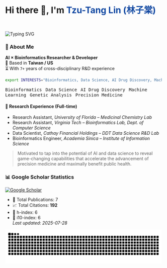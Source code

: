 # Hi there 👋, I'm **<span style="color:#0D47A1">Tzu-Tang Lin (林子棠)</span>**
<br>


![Typing SVG](https://readme-typing-svg.herokuapp.com?font=JetBrains+Mono&size=23&pause=2000&color=0D47A1&width=1000&lines=🔍+Transforming+data+into+discovery;🧬+ML-powered+biological+modeling+and+design;🛠️+Engineering+biomedical+tools+with+intelligence;💊+AI-driven+drug+development+and+screening;🚀+Driving+innovation+in+biomedicine)



### 👤 About Me  
**AI × Bioinformatics Researcher & Developer**  
📍 Based in **Taiwan / US**  
⏳ With `7+` years of cross-disciplinary R&D experience  

```sh
export INTERESTS="Bioinformatics, Data Science, AI Drug Discovery, Machine Learning, Genetic Analysis, Precision Medicine"
```
<p> <kbd>Bioinformatics</kbd> &nbsp; <kbd>Data Science</kbd> &nbsp; <kbd>AI Drug Discovery</kbd> &nbsp; <kbd>Machine Learning</kbd> &nbsp; <kbd>Genetic Analysis</kbd> &nbsp; <kbd>Precision Medicine</kbd> </p>

#### 🧪 Research Experience (Full-time)
- Research Assistant, *University of Florida – Medicinal Chemistry Lab*  
- Research Assistant, *Virginia Tech – Bioinformatics Lab, Dept. of Computer Science*  
- Data Scientist, *Cathay Financial Holdings – DDT Data Science R&D Lab*  
- Bioinformatics Engineer, *Academia Sinica – Institute of Information Science*
> Motivated to tap into the potential of AI and data science to reveal game-changing capabilities that accelerate the advancement of precision medicine and maximally benefit public health.




### 📊 Google Scholar Statistics
<p align="left">
  <a href="https://scholar.google.com/citations?user=2Yxesf0AAAAJ">
    <img src="https://img.shields.io/badge/Google%20Scholar-Tzu--Tang%20Lin-4285F4?style=for-the-badge&logo=google-scholar&logoColor=white" alt="Google Scholar"/>
  </a>
</p>


<!--GS_START-->
- 📄 Total Publications: 7  
- 📈 Total Citations: **192**  
- 🧠 h-index: 6  
- 🏅 i10-index: 6  
_Last updated: 2025-07-28_
<!--GS_END-->

![](https://raw.githubusercontent.com/lintzutang/lintzutang/output/github-contribution-grid-snake-ocean.svg)

